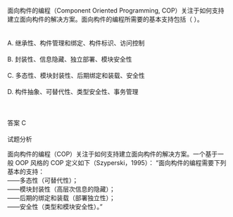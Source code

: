 <div class="detail lh2">面向构件的编程（Component Oriented Programming, COP）关注于如何支持建立面向构件的解决方案。面向构件的编程所需要的基本支持包括（  ）。<br/><br/><br/>A. 继承性、构件管理和绑定、构件标识、访问控制<br/><br/>B. 封装性、信息隐藏、独立部署、模块安全性<br/><br/>C. 多态性、模块封装性、后期绑定和装载、安全性<br/><br/>D. 构件抽象、可替代性、类型安全性、事务管理<br/><br/><br/><br/>答案 C<br/><br/>试题分析<br/><p>面向构件的编程（COP）关注于如何支持建立面向构件的解决方案。一个基于一般 OOP 风格的 COP 定义如下（Szyperski，1995）： “面向构件的编程需要下列基本的支持：<br/>
——多态性（可替代性）；<br/>
——模块封装性（高层次信息的隐藏）；<br/>
——后期的绑定和装载（部署独立性）；<br/>
——安全性（类型和模块安全性）。”<br/></p></div>